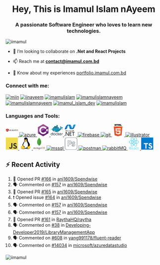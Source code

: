 <h1 align="center">Hey, This is Imamul Islam nAyeem</h1>
<h3 align="center">A passionate Software Engineer who loves to learn new technologies.</h3>

<p align="left"> <img src="https://komarev.com/ghpvc/?username=iimamul&label=Profile%20views&color=0e75b6&style=flat" alt="iimamul" /> </p>

- 🔭 I’m looking to collaborate on **.Net and React Projects**

- 📫 Reach me at **contact@imamul.com.bd**

- 📄 Know about my experiences [portfolio.imamul.com.bd](https://portfolio.imamul.com.bd)

<h3 align="left">Connect with me:</h3>
<p align="left">
<a href="https://dev.to/miin" target="blank"><img align="center" src="https://raw.githubusercontent.com/rahuldkjain/github-profile-readme-generator/master/src/images/icons/Social/devto.svg" alt="miin" height="30" width="40" /></a>
<a href="https://twitter.com/iinayeem" target="blank"><img align="center" src="https://raw.githubusercontent.com/rahuldkjain/github-profile-readme-generator/master/src/images/icons/Social/twitter.svg" alt="iinayeem" height="30" width="40" /></a>
<a href="https://linkedin.com/in/imamulislam" target="blank"><img align="center" src="https://raw.githubusercontent.com/rahuldkjain/github-profile-readme-generator/master/src/images/icons/Social/linked-in-alt.svg" alt="imamulislam" height="30" width="40" /></a>
<a href="https://fb.com/imamulislamnayeem" target="blank"><img align="center" src="https://raw.githubusercontent.com/rahuldkjain/github-profile-readme-generator/master/src/images/icons/Social/facebook.svg" alt="imamulislamnayeem" height="30" width="40" /></a>
<a href="https://www.youtube.com/@imamulislamnayeem" target="blank"><img align="center" src="https://raw.githubusercontent.com/rahuldkjain/github-profile-readme-generator/master/src/images/icons/Social/youtube.svg" alt="imamulislamnayeem" height="30" width="40" /></a>
<a href="https://www.hackerrank.com/imamul_islam_dev" target="blank"><img align="center" src="https://raw.githubusercontent.com/rahuldkjain/github-profile-readme-generator/master/src/images/icons/Social/hackerrank.svg" alt="imamul_islam_dev" height="30" width="40" /></a>
<a href="https://www.leetcode.com/imamulislam" target="blank"><img align="center" src="https://raw.githubusercontent.com/rahuldkjain/github-profile-readme-generator/master/src/images/icons/Social/leet-code.svg" alt="imamulislam" height="30" width="40" /></a>
</p>

<h3 align="left">Languages and Tools:</h3>
<p align="left"> <a href="https://angular.io" target="_blank" rel="noreferrer"> <img src="https://raw.githubusercontent.com/devicons/devicon/master/icons/angularjs/angularjs-original-wordmark.svg" alt="angularjs" width="40" height="40"/> </a> <a href="https://azure.microsoft.com/en-in/" target="_blank" rel="noreferrer"> <img src="https://www.vectorlogo.zone/logos/microsoft_azure/microsoft_azure-icon.svg" alt="azure" width="40" height="40"/> </a> <a href="https://www.w3schools.com/cs/" target="_blank" rel="noreferrer"> <img src="https://raw.githubusercontent.com/devicons/devicon/master/icons/csharp/csharp-original.svg" alt="csharp" width="40" height="40"/> </a> <a href="https://www.docker.com/" target="_blank" rel="noreferrer"> <img src="https://raw.githubusercontent.com/devicons/devicon/master/icons/docker/docker-original-wordmark.svg" alt="docker" width="40" height="40"/> </a> <a href="https://dotnet.microsoft.com/" target="_blank" rel="noreferrer"> <img src="https://raw.githubusercontent.com/devicons/devicon/master/icons/dot-net/dot-net-original-wordmark.svg" alt="dotnet" width="40" height="40"/> </a> <a href="https://firebase.google.com/" target="_blank" rel="noreferrer"> <img src="https://www.vectorlogo.zone/logos/firebase/firebase-icon.svg" alt="firebase" width="40" height="40"/> </a> <a href="https://git-scm.com/" target="_blank" rel="noreferrer"> <img src="https://www.vectorlogo.zone/logos/git-scm/git-scm-icon.svg" alt="git" width="40" height="40"/> </a> <a href="https://www.w3.org/html/" target="_blank" rel="noreferrer"> <img src="https://raw.githubusercontent.com/devicons/devicon/master/icons/html5/html5-original-wordmark.svg" alt="html5" width="40" height="40"/> </a> <a href="https://www.adobe.com/in/products/illustrator.html" target="_blank" rel="noreferrer"> <img src="https://www.vectorlogo.zone/logos/adobe_illustrator/adobe_illustrator-icon.svg" alt="illustrator" width="40" height="40"/> </a> <a href="https://developer.mozilla.org/en-US/docs/Web/JavaScript" target="_blank" rel="noreferrer"> <img src="https://raw.githubusercontent.com/devicons/devicon/master/icons/javascript/javascript-original.svg" alt="javascript" width="40" height="40"/> </a> <a href="https://www.linux.org/" target="_blank" rel="noreferrer"> <img src="https://raw.githubusercontent.com/devicons/devicon/master/icons/linux/linux-original.svg" alt="linux" width="40" height="40"/> </a> <a href="https://www.mongodb.com/" target="_blank" rel="noreferrer"> <img src="https://raw.githubusercontent.com/devicons/devicon/master/icons/mongodb/mongodb-original-wordmark.svg" alt="mongodb" width="40" height="40"/> </a> <a href="https://www.microsoft.com/en-us/sql-server" target="_blank" rel="noreferrer"> <img src="https://www.svgrepo.com/show/303229/microsoft-sql-server-logo.svg" alt="mssql" width="40" height="40"/> </a> <a href="https://www.photoshop.com/en" target="_blank" rel="noreferrer"> <img src="https://raw.githubusercontent.com/devicons/devicon/master/icons/photoshop/photoshop-line.svg" alt="photoshop" width="40" height="40"/> </a> <a href="https://postman.com" target="_blank" rel="noreferrer"> <img src="https://www.vectorlogo.zone/logos/getpostman/getpostman-icon.svg" alt="postman" width="40" height="40"/> </a> <a href="https://www.rabbitmq.com" target="_blank" rel="noreferrer"> <img src="https://www.vectorlogo.zone/logos/rabbitmq/rabbitmq-icon.svg" alt="rabbitMQ" width="40" height="40"/> </a> <a href="https://reactjs.org/" target="_blank" rel="noreferrer"> <img src="https://raw.githubusercontent.com/devicons/devicon/master/icons/react/react-original-wordmark.svg" alt="react" width="40" height="40"/> </a> <a href="https://www.typescriptlang.org/" target="_blank" rel="noreferrer"> <img src="https://raw.githubusercontent.com/devicons/devicon/master/icons/typescript/typescript-original.svg" alt="typescript" width="40" height="40"/> </a> </p>


## :zap: Recent Activity 

<!--START_SECTION:activity-->
1. 💪 Opened PR [#166](https://github.com/ani1609/Spendwise/pull/166) in [ani1609/Spendwise](https://github.com/ani1609/Spendwise)
2. 🗣 Commented on [#157](https://github.com/ani1609/Spendwise/issues/157#issuecomment-1848992008) in [ani1609/Spendwise](https://github.com/ani1609/Spendwise)
3. 💪 Opened PR [#165](https://github.com/ani1609/Spendwise/pull/165) in [ani1609/Spendwise](https://github.com/ani1609/Spendwise)
4. ❗ Opened issue [#164](https://github.com/ani1609/Spendwise/issues/164) in [ani1609/Spendwise](https://github.com/ani1609/Spendwise)
5. 🗣 Commented on [#157](https://github.com/ani1609/Spendwise/issues/157#issuecomment-1848985825) in [ani1609/Spendwise](https://github.com/ani1609/Spendwise)
6. 🗣 Commented on [#157](https://github.com/ani1609/Spendwise/issues/157#issuecomment-1848975480) in [ani1609/Spendwise](https://github.com/ani1609/Spendwise)
7. 💪 Opened PR [#161](https://github.com/RaythaHQ/raytha/pull/161) in [RaythaHQ/raytha](https://github.com/RaythaHQ/raytha)
8. 🗣 Commented on [#38](https://github.com/Developing-Developer2019/LibraryManagementApp/issues/38#issuecomment-1848873330) in [Developing-Developer2019/LibraryManagementApp](https://github.com/Developing-Developer2019/LibraryManagementApp)
9. 🗣 Commented on [#608](https://github.com/yang991178/fluent-reader/issues/608#issuecomment-1847043198) in [yang991178/fluent-reader](https://github.com/yang991178/fluent-reader)
10. 🗣 Commented on [#14034](https://github.com/microsoft/azuredatastudio/issues/14034#issuecomment-1736410380) in [microsoft/azuredatastudio](https://github.com/microsoft/azuredatastudio)
<!--END_SECTION:activity-->

<p><img align="center" src="https://github-readme-stats.vercel.app/api/top-langs?username=iimamul&show_icons=true&locale=en&layout=compact" alt="iimamul" /></p>
